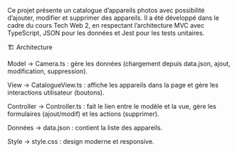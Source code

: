 Ce projet présente un catalogue d’appareils photos avec possibilité d’ajouter, modifier et supprimer des appareils.
Il a été développé dans le cadre du cours Tech Web 2, en respectant l’architecture MVC avec TypeScript, JSON pour les données et Jest pour les tests unitaires.

🏗 Architecture

Model → Camera.ts : gère les données (chargement depuis data.json, ajout, modification, suppression).

View → CatalogueView.ts : affiche les appareils dans la page et gère les interactions utilisateur (boutons).

Controller → Controller.ts : fait le lien entre le modèle et la vue, gère les formulaires (ajout/modif) et les actions (supprimer).

Données → data.json : contient la liste des appareils.

Style → style.css : design moderne et responsive.